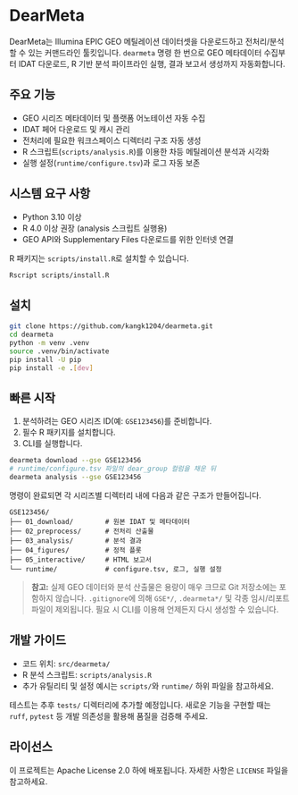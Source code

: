 # DearMeta

DearMeta는 Illumina EPIC GEO 메틸레이션 데이터셋을 다운로드하고 전처리/분석할 수 있는 커맨드라인 툴킷입니다. `dearmeta` 명령 한 번으로 GEO 메타데이터 수집부터 IDAT 다운로드, R 기반 분석 파이프라인 실행, 결과 보고서 생성까지 자동화합니다.

## 주요 기능
- GEO 시리즈 메타데이터 및 플랫폼 어노테이션 자동 수집
- IDAT 페어 다운로드 및 캐시 관리
- 전처리에 필요한 워크스페이스 디렉터리 구조 자동 생성
- R 스크립트(`scripts/analysis.R`)를 이용한 차등 메틸레이션 분석과 시각화
- 실행 설정(`runtime/configure.tsv`)과 로그 자동 보존

## 시스템 요구 사항
- Python 3.10 이상
- R 4.0 이상 권장 (analysis 스크립트 실행용)
- GEO API와 Supplementary Files 다운로드를 위한 인터넷 연결

R 패키지는 `scripts/install.R`로 설치할 수 있습니다.

```bash
Rscript scripts/install.R
```

## 설치

```bash
git clone https://github.com/kangk1204/dearmeta.git
cd dearmeta
python -m venv .venv
source .venv/bin/activate
pip install -U pip
pip install -e .[dev]
```

## 빠른 시작
1. 분석하려는 GEO 시리즈 ID(예: `GSE123456`)를 준비합니다.
2. 필수 R 패키지를 설치합니다.
3. CLI를 실행합니다.

```bash
dearmeta download --gse GSE123456
# runtime/configure.tsv 파일의 dear_group 컬럼을 채운 뒤
dearmeta analysis --gse GSE123456
```

명령이 완료되면 각 시리즈별 디렉터리 내에 다음과 같은 구조가 만들어집니다.

```
GSE123456/
├── 01_download/        # 원본 IDAT 및 메타데이터
├── 02_preprocess/      # 전처리 산출물
├── 03_analysis/        # 분석 결과
├── 04_figures/         # 정적 플롯
├── 05_interactive/     # HTML 보고서
└── runtime/            # configure.tsv, 로그, 실행 설정
```

> **참고:** 실제 GEO 데이터와 분석 산출물은 용량이 매우 크므로 Git 저장소에는 포함하지 않습니다. `.gitignore`에 의해 `GSE*/`, `.dearmeta*/` 및 각종 임시/리포트 파일이 제외됩니다. 필요 시 CLI를 이용해 언제든지 다시 생성할 수 있습니다.

## 개발 가이드
- 코드 위치: `src/dearmeta/`
- R 분석 스크립트: `scripts/analysis.R`
- 추가 유틸리티 및 설정 예시는 `scripts/`와 `runtime/` 하위 파일을 참고하세요.

테스트는 추후 `tests/` 디렉터리에 추가할 예정입니다. 새로운 기능을 구현할 때는 `ruff`, `pytest` 등 개발 의존성을 활용해 품질을 검증해 주세요.

## 라이선스

이 프로젝트는 Apache License 2.0 하에 배포됩니다. 자세한 사항은 `LICENSE` 파일을 참고하세요.

